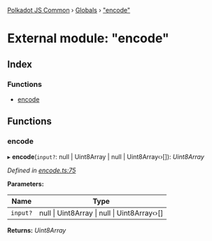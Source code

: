 [Polkadot JS Common](../README.md) › [Globals](../globals.md) › ["encode"](_encode_.md)

# External module: "encode"

## Index

### Functions

* [encode](_encode_.md#encode)

## Functions

###  encode

▸ **encode**(`input?`: null | Uint8Array | null | Uint8Array‹›[]): *Uint8Array*

*Defined in [encode.ts:75](https://github.com/polkadot-js/common/blob/c776f0d8/packages/trie-codec/src/encode.ts#L75)*

**Parameters:**

Name | Type |
------ | ------ |
`input?` | null &#124; Uint8Array &#124; null &#124; Uint8Array‹›[] |

**Returns:** *Uint8Array*
